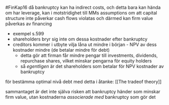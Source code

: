 #FinKap16
då bankruptcy kan ha indirect costs, och detta bara kan hända om har leverage, kan i motstridighet till MMs assumptions om att capital structure inte påverkar cash flows violatas och därmed kan firm value påverkas av financing
- exempel s.599
- shareholders bryr sig inte om dessa kostnader efter bankruptcy
- creditors kommer i utbyte vilja låna ut mindre i början - NPV av dess kostnader mindre (de betalar mindre för debt)
	- detta gör att firman får mindre pengar till investments, dividends, repurchase shares, vilket minskar pengarna för equity holders
	- så *egentligen* är det shareholders som betalar för NPV kostnader av bankruptcy

för bestämma optimal nivå debt med detta i åtanke: [[The tradeof theory]]

sammantaget är det inte själva risken att bankruptcy händer som minskar firm value, utan kostnaderna *associerade med* bankruptcy som gör det